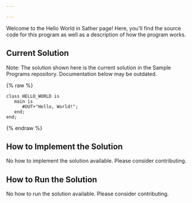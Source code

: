 ```yaml
---

---
```


Welcome to the Hello World in Sather page! Here, you'll find the source code for this program as well as a description of how the program works.

## Current Solution

Note: The solution shown here is the current solution in the Sample Programs repository. Documentation below may be outdated.

{% raw %}

```Sather
class HELLO_WORLD is
   main is
      #OUT+"Hello, World!";
   end;
end;

```

{% endraw %}

## How to Implement the Solution

No how to implement the solution available. Please consider contributing.

## How to Run the Solution

No how to run the solution available. Please consider contributing.
